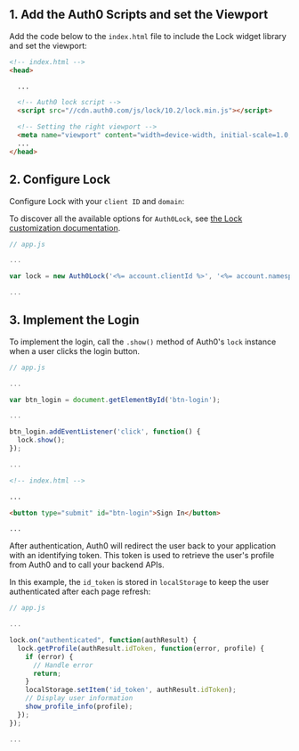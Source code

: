 ## 1. Add the Auth0 Scripts and set the Viewport

Add the code below to the `index.html` file to include the Lock widget library and set the viewport:

```html
<!-- index.html -->
<head>

  ...

  <!-- Auth0 lock script -->
  <script src="//cdn.auth0.com/js/lock/10.2/lock.min.js"></script>

  <!-- Setting the right viewport -->
  <meta name="viewport" content="width=device-width, initial-scale=1.0, maximum-scale=1.0, user-scalable=no" />
  ...
</head>
```

## 2. Configure Lock

Configure Lock with your `client ID` and `domain`:

To discover all the available options for `Auth0Lock`, see [the Lock customization documentation](/libraries/lock/customization).

```js
// app.js

...

var lock = new Auth0Lock('<%= account.clientId %>', '<%= account.namespace %>');

...
```

## 3. Implement the Login

To implement the login, call the `.show()` method of Auth0's `lock` instance when a user clicks the login button.

```js
// app.js

...

var btn_login = document.getElementById('btn-login');

...

btn_login.addEventListener('click', function() {
  lock.show();
});

...
```

```html
<!-- index.html -->

...

<button type="submit" id="btn-login">Sign In</button>

...
```

After authentication, Auth0 will redirect the user back to your application with an identifying token. This token is used to retrieve the user's profile from Auth0 and to call your backend APIs.

In this example, the `id_token` is stored in `localStorage` to keep the user authenticated after each page refresh:

```js
// app.js

...

lock.on("authenticated", function(authResult) {
  lock.getProfile(authResult.idToken, function(error, profile) {
    if (error) {
      // Handle error
      return;
    }
    localStorage.setItem('id_token', authResult.idToken);
    // Display user information
    show_profile_info(profile);
  });
});

...
```
